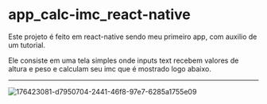 # app_calc-imc_react-native

Este projeto é feito em react-native sendo meu primeiro app, com auxilio de um tutorial.

Ele consiste em uma tela simples onde inputs text recebem valores de altura e peso e calculam seu imc que é mostrado logo abaixo.

***

![176423081-d7950704-2441-46f8-97e7-6285a1755e09](https://user-images.githubusercontent.com/92954903/177355539-fc31eb80-4217-48da-9f82-ef20457c632d.png)
